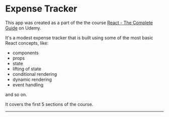 # Expense Tracker

This app was created as a part of the the course [React - The Complete Guide](https://www.udemy.com/course/react-the-complete-guide-incl-redux/) on Udemy.

It's a modest expense tracker that is built using some of the most basic React concepts, like:
- components
- props
- state
- lifting of state
- conditional rendering
- dynamic rendering
- event handling

and so on.

It covers the first 5 sections of the course.

---

